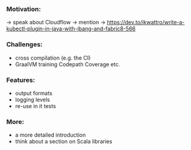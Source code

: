 ### Motivation:
  -> speak about Cloudflow
  -> mention -> https://dev.to/ikwattro/write-a-kubectl-plugin-in-java-with-jbang-and-fabric8-566

### Challenges:

 - cross compilation (e.g. the CI)
 - GraalVM training Codepath Coverage etc.
 
### Features:

 - output formats
 - logging levels
 - re-use in it tests

### More:

 - a more detailed introduction
 - think about a section on Scala libraries